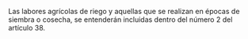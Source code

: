 Las labores agrícolas de riego y aquellas que se realizan en épocas de siembra o cosecha, se entenderán incluidas dentro del número 2 del artículo 38.